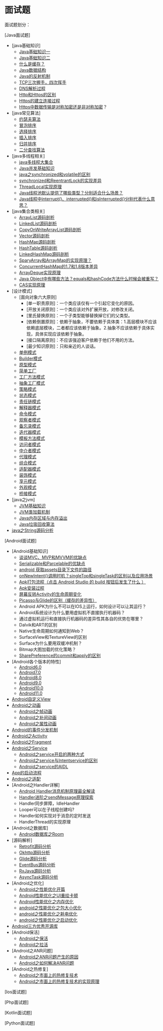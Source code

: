 # 面试题

面试题划分：

[Java面试题]

- [java基础知识]
   - [Java基础知识一](./java/java基础知识/java基础知识一/java基础知识一.md)
   - [Java基础知识二](./java/java基础知识/java基础知识二/java基础知识二.md)
   - [什么是缓存？](https://blog.csdn.net/github_34402358/article/details/90575375)
   - [Java数据结构](https://blog.csdn.net/github_34402358/article/details/90049024)
   - [Java的反射机制](https://blog.csdn.net/github_34402358/article/details/79409899)
   - [TCP三次握手，四次挥手](https://blog.csdn.net/qq_38950316/article/details/81087809)
   - [DNS解析过程](https://www.jianshu.com/p/401f34691dcc)
   - [Http和Https的区别](https://blog.csdn.net/qq_38289815/article/details/80969419)
   - [Https的建立连接过程](https://blog.csdn.net/qq_38289815/article/details/80969419)
   - [Https中数据传输是对称加密还是非对称加密](https://www.cnblogs.com/lfri/p/12593232.html)？
- [java常见算法]
  - [约瑟夫算法](https://blog.csdn.net/github_34402358/article/details/79423570)
   - [冒泡排序](https://blog.csdn.net/github_34402358/article/details/89088045)
   - [选择排序](https://blog.csdn.net/github_34402358/article/details/89088045)
   - [插入排序](https://blog.csdn.net/github_34402358/article/details/89088045)
   - [归并排序](https://blog.csdn.net/github_34402358/article/details/89088045)
   - [二分查找算法](https://blog.csdn.net/github_34402358/article/details/89084869)
- [java多线程相关]
   - [java多线程大集合](./java/java多线程相关/java多线程大集合/java多线程大集合.md)
   - [Java并发基础知识](./java/java多线程相关/Java并发基础知识/Java并发基础知识.md)
   - [java之synchronized和volatile的区别](./java/java多线程相关/java之synchronized和volatile的区别/java之synchronized和volatile的区别.md)
   - [synchronized和ReentrantLock的实现差异](https://www.cnblogs.com/cxzdgs/p/5746895.html)
   - [ThreadLocal实现原理](https://www.jianshu.com/p/69ae8c213b30)
   - [Java线程池默认提供了哪些类型？分别适合什么场景？](https://blog.csdn.net/w05980598/article/details/79425071)
   - [Java线程中interrupt()、interrupted()和isInterrupted()分别代表什么意思？](https://www.cnblogs.com/huangyichun/p/7126851.html)
- [java集合类相关]
   - [ArrayList源码剖析](./android/ArrayList源码剖析/ArrayList源码剖析.md)
   - [LinkedList源码剖析](./android/LinkedList源码剖析/LinkedList源码剖析.md)
   - [CopyOnWriteArrayList源码剖析](./android/CopyOnWriteArrayList源码剖析/CopyOnWriteArrayList源码剖析.md)
   - [Vector源码剖析](./android/Vector源码剖析/Vector源码剖析.md)
   - [HashMap源码剖析](./android/HashMap源码剖析/HashMap源码剖析.md)
   - [HashTable源码剖析](./android/HashTable源码剖析/HashTable源码剖析.md)
   - [LinkedHashMap源码剖析](./android/LinkedHashMap源码剖析/LinkedHashMap源码剖析.md)
   - [SparyArray和ArrayMap的实现原理？](https://www.jianshu.com/p/099ae5b1fd5a)
   - [ConcurrentHashMap的1.7和1.8版本差异](https://blog.csdn.net/hao_yunfeng/article/details/82535009)
   - [ArrayDeque实现原理](https://www.jianshu.com/p/ac78d5b871cb)
   - [Java Object中有哪些方法？equals和hashCode方法什么时候会被重写？](https://blog.csdn.net/river66/article/details/87803663)
   - [CAS实现原理](https://www.cnblogs.com/javalyy/p/8882172.html)
- [设计模式]
   - [面向对象六大原则]
      - [单一职责原则]：一个类应该仅有一个引起它变化的原因。
      - [开放关闭原则]：一个类应该对外扩展开放，对修改关闭。
      - [里氏替换原则]：一个子类型能够替换掉它们的父类型。
      - [依赖倒置原则]：依赖于抽象，不要依赖于具体类：1.高层模块不应该依赖底层模块，二者都应该依赖于抽象。2.抽象不应该依赖于具体实现，具体实现应该依赖于抽象。
      - [接口隔离原则]：不应该强迫客户依赖于他们不用的方法。
      - [最少知识原则]：只和亲近的人谈话。
   - [单例模式](https://blog.csdn.net/github_34402358/article/details/79452374?ops_request_misc=%257B%2522request%255Fid%2522%253A%2522158771976219724843347175%2522%252C%2522scm%2522%253A%252220140713.130102334.pc%255Fblog.%2522%257D&request_id=158771976219724843347175&biz_id=0&utm_source=distribute.pc_search_result.none-task-blog-2~blog~first_rank_v2~rank_v25-1)
   - [Builder模式]()
   - [原型模式]()
   - [简单工厂]()
   - [工厂方法模式]()
   - [抽象工厂模式]()
   - [策略模式]()
   - [状态模式]()
   - [责任链模式]()
   - [解释器模式]()
   - [命令模式]()
   - [观察者模式]()
   - [备忘录模式]()
   - [迭代器模式]()
   - [模板方法模式]()
   - [访问者模式]()
   - [中介者模式]()
   - [代理模式]()
   - [组合模式]()
   - [适配器模式]()
   - [装饰模式]()
   - [享元模式]()
   - [外观模式]()
   - [桥接模式]()
- [java之jvm]
   - [JVM基础知识](./android/JVM基础知识/JVM基础知识.md)
   - [JVM类加载机制](./android/JVM类加载机制/JVM类加载机制.md)
   - [Java内存区域与内存溢出](./android/Java内存区域与内存溢出/Java内存区域与内存溢出.md)   
   - [Java垃圾回收算法](./android/Java垃圾回收算法/Java垃圾回收算法.md)
- [java之String源码分析](https://blog.csdn.net/github_34402358/article/details/88259890)

[Android面试题]

- [Android基础知识]
   - [谈谈MVC、MVP和MVVM的优缺点](https://blog.csdn.net/github_34402358/article/details/88735473)
   - [Serializable和Parcelable的优缺点](https://blog.csdn.net/github_34402358/article/details/88288648)
   - [android 获取assets目录下文件的路径](https://blog.csdn.net/github_34402358/article/details/89306689)
   - [onNewIntent()调用时机？singleTop和singleTask的区别以及应用场景](https://blog.csdn.net/github_34402358/article/details/88720328)
   - [Apk打包流程（点击 Android Studio 的 build 按钮后发生了什么 ）](https://blog.csdn.net/github_34402358/article/details/105953645)
   - [Apk安装过程](https://blog.csdn.net/github_34402358/article/details/105954174)
   - [屏幕反转Activity的生命周期变化](https://www.jianshu.com/p/5d038fb26f50)
   - [Picasso与Glide的区别（缓存的差异性）](https://blog.csdn.net/github_34402358/article/details/105955743)
   - Android APK为什么不可以在IOS上运行，如何设计可以让其运行？
   - Android系统设计为什么要用虚拟机不直接执行机器码？
   - 通过虚拟机运行和直接执行机器码的差异性其各自的优势在哪里？
   - Dalvik和ART的区别
   - Native生命周期如何通知到Web？
   - SurfaceView和TextureView的区别
   - Surface为什么要用双缓冲机制？
   - Bitmap大图加载的优化策略？
   - [SharePreference的commit和apply的区别](./android/Android基础知识/SharePreference的commit和apply的区别/SharePreference的commit和apply的区别.md)
-  [Android各个版本的特性]
   - [Android6.0](./android/Android各个版本的特性/Android6.0.md)
   - [Android7.0](./android/Android各个版本的特性/Android7.0.md)
   - [Android8.0](./android/Android各个版本的特性/Android8.0.md)
   - [Android9.0](./android/Android各个版本的特性/Android9.0.md)
   - [Android10.0](./android/Android各个版本的特性/Android10.0.md)
   - [Android11.0](./android/Android各个版本的特性/Android11.0.md)
- [Android自定义View](./android/Android自定义View)
- [Android之动画](./android/Android之动画)
   - [Android之帧动画](https://blog.csdn.net/github_34402358/article/details/102730852)
   - [Android之补间动画](./android/Android之补间动画/Android之补间动画.md)
   - [Android之属性动画](./android/Android之属性动画/Android之属性动画.md)
- [Android的事件分发机制](./android/Android的事件分发机制)
- [Android之Activity](./android/Android之Activity)
- [Android之Fragment](./android/Android之Fragment)
- [Android之Service](./android/Android之Service)
   - [Android之service开启的两种方式](https://blog.csdn.net/github_34402358/article/details/88913207)
   - [Android之service与Intentservice的区别](https://blog.csdn.net/github_34402358/article/details/91810792)
   - [Android之service的AIDL](https://blog.csdn.net/github_34402358/article/details/88914562)
- [App的启动流程](./android/App的启动流程)
- [Android之适配](./android/Android之适配)
- [Android之Handler详解]
   - [Android Handler消息机制原理最全解读](https://blog.csdn.net/wsq_tomato/article/details/80301851)
   - [Handler进阶之sendMessage原理探索](https://blog.csdn.net/wsq_tomato/article/details/80893990)
   - Handler同步屏障，IdleHandler
   - Looper可以在子线程创建吗?
   - Handler如何实现对于消息的定时发送
   - HandlerThread的实现原理
- [Android之数据库]
  - [Android数据库之Room](./android/Android之数据库/Android数据库之Room/Android数据库之Room.md)
- [源码解析]
   - [Retrofit源码分析](./android/源码解析/Retrofit源码分析)
   - [Okhttp源码分析](./android/源码解析/Okhttp源码分析)
   - [Glide源码分析](./android/源码解析/Glide源码分析)
   - [EventBus源码分析](./android/源码解析/EventBus源码分析)
   - [RxJava源码分析](./android/源码解析/RxJava源码分析)
   - [AsyncTask源码分析](./android/源码解析/AsyncTask源码分析)
- [Android之优化]
   - [Android之性能优化开篇](https://blog.csdn.net/github_34402358/article/details/99672411)
   - [Android性能优化之UI重绘卡顿](https://blog.csdn.net/github_34402358/article/details/99672578)
   - [Android性能优化之内存优化](https://blog.csdn.net/github_34402358/article/details/99674434)
   - [android之性能优化之包大小优化](https://blog.csdn.net/github_34402358/article/details/99720825)
   - [android之性能优化之耗电优化](https://blog.csdn.net/github_34402358/article/details/99721598)
   - [android之性能优化之启动优化](https://blog.csdn.net/github_34402358/article/details/99721894)
- [Android三方优秀开源库](./android/Android三方优秀开源库)
- [Android保活]
   - [Android之保活](https://blog.csdn.net/github_34402358/article/details/103386045)
   - [Android之拉活](https://blog.csdn.net/github_34402358/article/details/103392575)
- [Android之ANR问题]
   - [Android之ANR问题产生的原因](./android/Android之ANR问题/Android之ANR问题产生的原因/Android之ANR问题产生的原因.md)
   - [Android之如何解决ANR问题](./android/Android之ANR问题/Android之如何解决ANR问题/Android之如何解决ANR问题.md)
- [Android之热修复]
   - [Android之市面上的热修复技术](./android/Android之热修复/Android之市面上的热修复技术)
   - [Android之市面上的热修复技术的实现原理](./android/Android之热修复/Android之市面上的热修复技术的实现原理)

[Ios面试题]

[Php面试题]

[Kotlin面试题]

[Python面试题]

